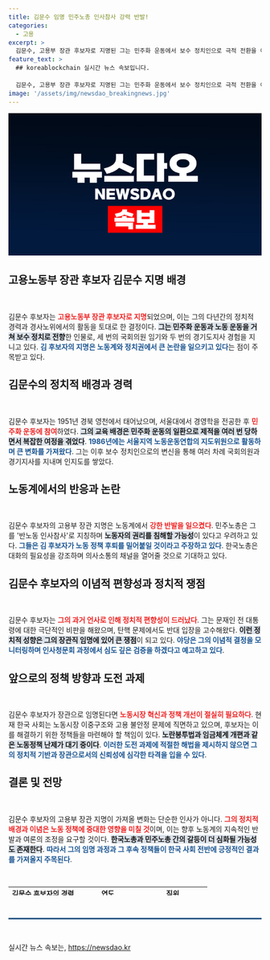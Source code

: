 ```yaml
---
title: 김문수 임명 민주노총 인사참사 강력 반발!
categories:
  - 고용
excerpt: >
  김문수, 고용부 장관 후보자로 지명된 그는 민주화 운동에서 보수 정치인으로 극적 전환을 이룬 인물이다. 그러나 그의 지명에 대해 노동계에서는 강한 반발이 일고 있다. 노정관계 복원을 촉구하는 목소리와 정치적 편향성 논란이 혼재하는 상황 속, 향후 그의 장관 임명은 험난할 것으로 보인다.
feature_text: >
  ## koreablockchain 실시간 뉴스 속보입니다.

  김문수, 고용부 장관 후보자로 지명된 그는 민주화 운동에서 보수 정치인으로 극적 전환을 이룬 인물이다. 그러나 그의 지명에 대해 노동계에서는 강한 반발이 일고 있다. 노정관계 복원을 촉구하는 목소리와 정치적 편향성 논란이 혼재하는 상황 속, 향후 그의 장관 임명은 험난할 것으로 보인다.
image: '/assets/img/newsdao_breakingnews.jpg'
---
```


<p><img src="/assets/img/newsdao_breakingnews.jpg" alt="koreablockchain 속보" /></p>

<h2 data-ke-size="size26">고용노동부 장관 후보자 김문수 지명 배경</h2>

<p data-ke-size="size16">&nbsp;</p>

<p>김문수 후보자는 <b><span style="color: #ee2323;">고용노동부 장관 후보자로 지명</span></b>되었으며, 이는 그의 다년간의 정치적 경력과 경사노위에서의 활동을 토대로 한 결정이다. <b><span style="background-color: #21538527;">그는 민주화 운동과 노동 운동을 거쳐 보수 정치로 전향</span></b>한 인물로, 세 번의 국회의원 임기와 두 번의 경기도지사 경험을 지니고 있다. <b><span style="color: #1a5490;">김 후보자의 지명은 노동계와 정치권에서 큰 논란을 일으키고 있다</span></b>는 점이 주목받고 있다.</p>

<h2 data-ke-size="size26">김문수의 정치적 배경과 경력</h2>

<p data-ke-size="size16">&nbsp;</p>

<p>김문수 후보자는 1951년 경북 영천에서 태어났으며, 서울대에서 경영학을 전공한 후 <b><span style="color: #ee2323;">민주화 운동에 참여</span></b>하였다. <b><span style="background-color: #21538527;">그의 교육 배경은 민주화 운동의 일환으로 제적을 여러 번 당하면서 복잡한 여정을 겪었다</span></b>. <b><span style="color: #1a5490;">1986년에는 서울지역 노동운동연합의 지도위원으로 활동하며 큰 변화를 가져왔다</span></b>. 그는 이후 보수 정치인으로의 변신을 통해 여러 차례 국회의원과 경기지사를 지내며 인지도를 쌓았다.</p>

<h2 data-ke-size="size26">노동계에서의 반응과 논란</h2>

<p data-ke-size="size16">&nbsp;</p>

<p>김문수 후보자의 고용부 장관 지명은 노동계에서 <b><span style="color: #ee2323;">강한 반발을 일으켰다</span></b>. 민주노총은 그를 '반노동 인사참사'로 지칭하며 <b><span style="background-color: #21538527;">노동자의 권리를 침해할 가능성</span></b>이 있다고 우려하고 있다. <b><span style="color: #1a5490;">그들은 김 후보자가 노동 정책 후퇴를 밀어붙일 것이라고 주장하고 있다</span></b>. 한국노총은 대화의 필요성을 강조하며 의사소통의 채널을 열어줄 것으로 기대하고 있다.</p>

<h2 data-ke-size="size26">김문수 후보자의 이념적 편향성과 정치적 쟁점</h2>

<p data-ke-size="size16">&nbsp;</p>

<p>김문수 후보자는 <b><span style="color: #ee2323;">그의 과거 언사로 인해 정치적 편향성이 드러났다</span></b>. 그는 문재인 전 대통령에 대한 극단적인 비판을 해왔으며, 탄핵 문제에서도 반대 입장을 고수해왔다. <b><span style="background-color: #21538527;">이런 정치적 성향은 그의 장관직 임명에 있어 큰 쟁점</span></b>이 되고 있다. <b><span style="color: #1a5490;">야당은 그의 이념적 결정을 모니터링하며 인사청문회 과정에서 심도 깊은 검증을 하겠다고 예고하고 있다</span></b>.</p>

<h2 data-ke-size="size26">앞으로의 정책 방향과 도전 과제</h2>

<p data-ke-size="size16">&nbsp;</p>

<p>김문수 후보자가 장관으로 임명된다면 <b><span style="color: #ee2323;">노동시장 혁신과 정책 개선이 절실히 필요하다</span></b>. 현재 한국 사회는 노동시장 이중구조와 고용 불안정 문제에 직면하고 있으며, 후보자는 이를 해결하기 위한 정책들을 마련해야 할 책임이 있다. <b><span style="background-color: #21538527;">노란봉투법과 임금체계 개편과 같은 노동정책 난제가 대기 중이다</span></b>. <b><span style="color: #1a5490;">이러한 도전 과제에 적절한 해법을 제시하지 않으면 그의 정치적 기반과 장관으로서의 신뢰성에 심각한 타격을 입을 수 있다</span></b>.</p>

<h2 data-ke-size="size26">결론 및 전망</h2>

<p data-ke-size="size16">&nbsp;</p>

<p>김문수 후보자의 고용부 장관 지명이 가져올 변화는 단순한 인사가 아니다. <b><span style="color: #ee2323;">그의 정치적 배경과 이념은 노동 정책에 중대한 영향을 미칠 것</span></b>이며, 이는 향후 노동계의 지속적인 반발과 여론의 조정을 요구할 것이다. <b><span style="background-color: #21538527;">한국노총과 민주노총 간의 갈등이 더 심화될 가능성도 존재한다</span></b>. <b><span style="color: #1a5490;">따라서 그의 임명 과정과 그 후속 정책들이 한국 사회 전반에 긍정적인 결과를 가져올지 주목된다</span></b>. </p>

<p data-ke-size="size16"><br></p>

<table style="width: 100%; border-collapse: collapse; height: 17px;">
<tbody>
<tr>
<td style="text-align: center; height: 17px;"><b>김문수 후보자의 경력</b></td>
<td style="text-align: center; height: 17px;"><b>연도</b></td>
<td style="text-align: center; height: 17px;"><b>직위</b></td>
</tr>
<tr>
<td style="text-align: center; height: 17px;"><b>1970</b></td>
<td style="text-align: center; height: 17px;"><b>서울대 입학</b></td>
<td style="text-align: center; height: 17px;"><b>대학생, 민주화 운동</b></td>
</tr>
<tr>
<td style="text-align: center; height: 17px;"><b>1986</b></td>
<td style="text-align: center; height: 17px;"><b>노동운동 지도위원</b></td>
<td style="text-align: center; height: 17px;"><b>청계천 피복공장 근무</b></td>
</tr>
<tr>
<td style="text-align: center; height: 17px;"><b>2004-2012</b></td>
<td style="text-align: center; height: 17px;"><b>3선 국회의원</b></td>
<td style="text-align: center; height: 17px;"><b>부천 소사 지역구</b></td>
</tr>
<tr>
<td style="text-align: center; height: 17px;"><b>2012-2014</b></td>
<td style="text-align: center; height: 17px;"><b>경기도지사</b></td>
<td style="text-align: center; height: 17px;"><b>재선</b></td>
</tr>
<tr>
<td style="text-align: center; height: 17px;"><b>2022</b></td>
<td style="text-align: center; height: 17px;"><b>경사노위 위원장</b></td>
<td style="text-align: center; height: 17px;"><b>장관급</b></td>
</tr>
</tbody>
</table>

<p data-ke-size="size16"><br></p>

<p><hr style="height: 3px; border: 0; background-color: #215385;"></hr></p>

<p data-ke-size="size16"><br></p>
실시간 뉴스 속보는, <a href="https://newsdao.kr" rel="dofollow">https://newsdao.kr</a>


